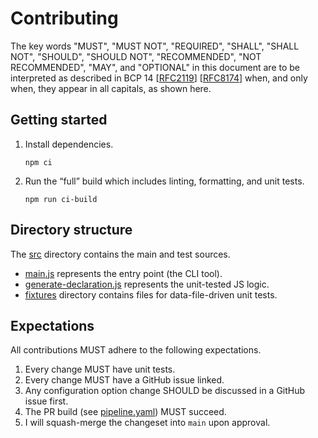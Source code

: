 # Contributing

The key words "MUST", "MUST NOT", "REQUIRED", "SHALL", "SHALL NOT", "SHOULD", "SHOULD NOT", "RECOMMENDED", "NOT RECOMMENDED", "MAY", and "OPTIONAL" in this document are to be interpreted as described in BCP 14 [[RFC2119]] [[RFC8174]] when, and only when, they appear in all capitals, as shown here.

## Getting started

1. Install dependencies.

   ```shell
   npm ci
   ```

2. Run the “full” build which includes linting, formatting, and unit tests.

   ```shell
   npm run ci-build
   ```

## Directory structure

The [src](./src) directory contains the main and test sources.

- [main.js](./src/main.js) represents the entry point (the CLI tool).
- [generate-declaration.js](./src/generate-declaration.js) represents the unit-tested JS logic.
- [fixtures](fixtures) directory contains files for data-file-driven unit tests.

## Expectations

All contributions MUST adhere to the following expectations.

1. Every change MUST have unit tests.
2. Every change MUST have a GitHub issue linked.
3. Any configuration option change SHOULD be discussed in a GitHub issue first.
4. The PR build (see [pipeline.yaml](./.github/workflows/pipeline.yaml)) MUST succeed.
5. I will squash-merge the changeset into `main` upon approval.

[RFC2119]: https://www.rfc-editor.org/rfc/rfc2119
[RFC8174]: https://www.rfc-editor.org/rfc/rfc8174

